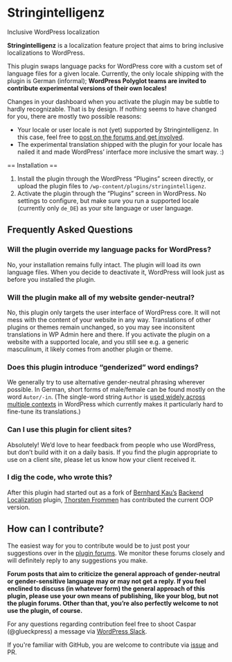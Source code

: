 # Stringintelligenz
Inclusive WordPress localization

**Stringintelligenz** is a localization feature project that aims to bring inclusive localizations to WordPress.

This plugin swaps language packs for WordPress core with a custom set of language files for a given locale. Currently, the only locale shipping with the plugin is German (informal); **WordPress Polyglot teams are invited to contribute experimental versions of their own locales!**

Changes in your dashboard when you activate the plugin may be subtle to hardly recognizable. That is by design. If nothing seems to have changed for you, there are mostly two possible reasons:

* Your locale or user locale is not (yet) supported by Stringintelligenz. In this case, feel free to [post on the forums and get involved](https://wordpress.org/support/plugin/stringintelligenz/#new-post).
* The experimental translation shipped with the plugin for your locale has nailed it and made WordPress’ interface more inclusive the smart way. :)

== Installation ==

1. Install the plugin through the WordPress “Plugins” screen directly, or upload the plugin files to `/wp-content/plugins/stringintelligenz`.
2. Activate the plugin through the “Plugins” screen in WordPress.
   No settings to configure, but make sure you run a supported locale (currently only `de_DE`) as your site language or user language.


## Frequently Asked Questions

### Will the plugin override my language packs for WordPress?

No, your installation remains fully intact. The plugin will load its own language files. When you decide to deactivate it, WordPress will look just as before you installed the plugin.

### Will the plugin make all of my website gender-neutral?

No, this plugin only targets the user interface of WordPress core. It will not mess with the content of your website in any way. Translations of other plugins or themes remain unchanged, so you may see inconsitent translations in WP Admin here and there. If you activate the plugin on a website with a supported locale, and you still see e.g. a generic masculinum, it likely comes from another plugin or theme.

### Does this plugin introduce “genderized” word endings?

We generally try to use alternative gender-neutral phrasing wherever possible. In German, short forms of male/female can be found mostly on the word `Autor/-in`. (The single-word string `Author` is [used widely across multiple contexts](https://wordpress.org/support/topic/author-ohne-kontext/) in WordPress which currently makes it particularly hard to fine-tune its translations.)

### Can I use this plugin for client sites?

Absolutely! We’d love to hear feedback from people who use WordPress, but don’t build with it on a daily basis. If you find the plugin appropriate to use on a client site, please let us know how your client received it.

### I dig the code, who wrote this?

After this plugin had started out as a fork of [Bernhard Kau’s](https://github.com/2ndkauboy) [Backend Localization](https://wordpress.org/plugins/kau-boys-backend-localization/) plugin, [Thorsten Frommen](https://github.com/tfrommen) has contributed the current OOP version.

## How can I contribute?

The easiest way for you to contribute would be to just post your suggestions over in the [plugin forums](https://wordpress.org/support/plugin/stringintelligenz/#new-post). We monitor these forums closely and will definitely reply to any suggestions you make.

**Forum posts that aim to criticize the general approach of gender-neutral or gender-sensitive language may or may not get a reply. If you feel enclined to discuss (in whatever form) the general approach of this plugin, please use your own means of publishing, like your blog, but not the plugin forums. Other than that, you’re also perfectly welcome to not use the plugin, of course.**

For any questions regarding contribution feel free to shoot Caspar (@glueckpress) a message via [WordPress Slack](https://make.wordpress.org/chat/).

If you're familiar with GitHub, you are welcome to contribute via  [issue](https://github.com/glueckpress/stringintelligenz/issues) and PR.
